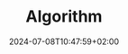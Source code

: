 ---
weight: 999
title: "Algorithm"
description: ""
icon: "function"
date: "2024-07-08T10:47:59+02:00"
lastmod: "2024-07-08T10:47:59+02:00"
draft: false
toc: true
---